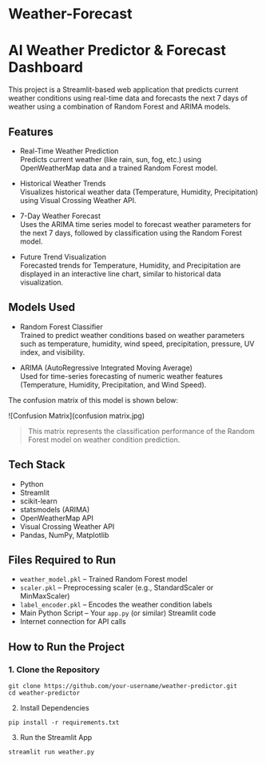 # Weather-Forecast
# AI Weather Predictor & Forecast Dashboard

This project is a Streamlit-based web application that predicts current weather conditions using real-time data and forecasts the next 7 days of weather using a combination of Random Forest and ARIMA models.

## Features

- Real-Time Weather Prediction  
  Predicts current weather (like rain, sun, fog, etc.) using OpenWeatherMap data and a trained Random Forest model.

- Historical Weather Trends  
  Visualizes historical weather data (Temperature, Humidity, Precipitation) using Visual Crossing Weather API.

- 7-Day Weather Forecast  
  Uses the ARIMA time series model to forecast weather parameters for the next 7 days, followed by classification using the Random Forest model.

- Future Trend Visualization  
  Forecasted trends for Temperature, Humidity, and Precipitation are displayed in an interactive line chart, similar to historical data visualization.

## Models Used

- Random Forest Classifier  
  Trained to predict weather conditions based on weather parameters such as temperature, humidity, wind speed, precipitation, pressure, UV index, and visibility.

- ARIMA (AutoRegressive Integrated Moving Average)  
  Used for time-series forecasting of numeric weather features (Temperature, Humidity, Precipitation, and Wind Speed).

The confusion matrix of this model is shown below:

![Confusion Matrix](confusion matrix.jpg)

> This matrix represents the classification performance of the Random Forest model on weather condition prediction.

## Tech Stack

- Python
- Streamlit
- scikit-learn
- statsmodels (ARIMA)
- OpenWeatherMap API
- Visual Crossing Weather API
- Pandas, NumPy, Matplotlib

## Files Required to Run

- `weather_model.pkl` – Trained Random Forest model
- `scaler.pkl` – Preprocessing scaler (e.g., StandardScaler or MinMaxScaler)
- `label_encoder.pkl` – Encodes the weather condition labels
- Main Python Script – Your `app.py` (or similar) Streamlit code
- Internet connection for API calls


##  How to Run the Project

### 1. Clone the Repository

```
git clone https://github.com/your-username/weather-predictor.git
cd weather-predictor
```
2. Install Dependencies
```
pip install -r requirements.txt
```
3. Run the Streamlit App
```
streamlit run weather.py
```
